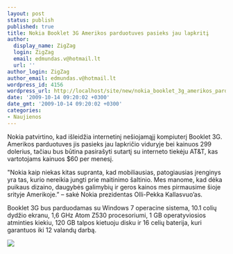 ```yaml
---
layout: post
status: publish
published: true
title: Nokia Booklet 3G Amerikos parduotuves pasieks jau lapkritį
author:
  display_name: ZigZag
  login: ZigZag
  email: edmundas.v@hotmail.lt
  url: ''
author_login: ZigZag
author_email: edmundas.v@hotmail.lt
wordpress_id: 4156
wordpress_url: http://localhost/site/new/nokia_booklet_3g_amerikos_parduotuves_pasieks_jau_lapkriti/
date: '2009-10-14 09:20:02 +0300'
date_gmt: '2009-10-14 09:20:02 +0300'
categories:
- Naujienos
---
```

<p>Nokia patvirtino, kad išleidžia internetinį nešiojamąjį kompiuterį Booklet 3G. Amerikos parduotuves jis pasieks jau lapkričio viduryje bei kainuos 299 dolerius, tačiau bus būtina pasirašyti sutartį su interneto tiekėju AT&T, kas vartotojams kainuos $60 per menesį. </p>
<p>"Nokia kaip niekas kitas supranta, kad mobiliausias, patogiausias įrenginys yra tas, kurio nereikia jungti prie maitinimo šaltinio. Mes manome, kad dėka puikaus dizaino, daugybės galimybių ir geros kainos mes pirmausime šioje srityje Amerikoje.” – sakė Nokia prezidentas Olli-Pekka Kallasvuo’as. </p>
<p>Booklet 3G bus parduodamas su Windows 7 operacine sistema, 10.1 colių dydžio ekranu, 1,6 GHz Atom Z530 procesoriumi, 1 GB operatyviosios atminties kiekiu, 120 GB talpos kietuoju disku ir 16 celių baterija, kuri garantuos iki 12 valandų darbą.</p>
<p><img src="http://www.ipix.lt/images/61675491.jpg" /></p>
